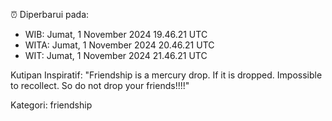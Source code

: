 ⏰ Diperbarui pada:
- WIB: Jumat, 1 November 2024 19.46.21 UTC
- WITA: Jumat, 1 November 2024 20.46.21 UTC
- WIT: Jumat, 1 November 2024 21.46.21 UTC

Kutipan Inspiratif:
"Friendship is a mercury drop. If it is dropped. Impossible to recollect. So do not drop your friends!!!!"


Kategori: friendship

